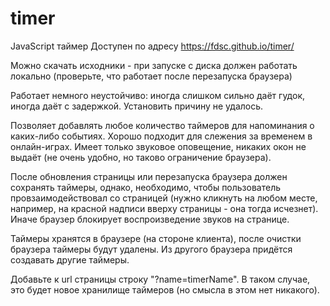 # timer

JavaScript таймер
Доступен по адресу
https://fdsc.github.io/timer/

Можно скачать исходники - при запуске с диска должен работать локально (проверьте, что работает после перезапуска браузера)

Работает немного неустойчиво: иногда слишком сильно даёт гудок, иногда даёт с задержкой. Установить причину не удалось.


Позволяет добавлять любое количество таймеров для напоминания о каких-либо событиях. Хорошо подходит для слежения за временем в онлайн-играх.
Имеет только звуковое оповещение, никаких окон не выдаёт (не очень удобно, но таково ограничение браузера).

После обновления страницы или перезапуска браузера должен сохранять таймеры, однако, необходимо, чтобы пользователь провзаимодействовал со страницей (нужно кликнуть на любом месте, например, на красной надписи вверху страницы - она тогда исчезнет). Иначе браузер блокирует воспроизведение звуков на странице.

Таймеры хранятся в браузере (на стороне клиента), после очистки браузера таймеры будут удалены.
Из другого браузера придётся создавать другие таймеры.

Добавьте к url страницы строку "?name=timerName". В таком случае, это будет новое хранилище таймеров (но смысла в этом нет никакого).
